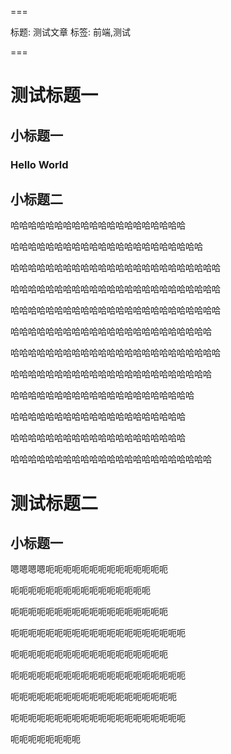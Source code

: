 ===

标题: 测试文章
标签: 前端,测试

===

# 测试标题一
## 小标题一
### Hello World

## 小标题二
哈哈哈哈哈哈哈哈哈哈哈哈哈哈哈哈哈哈哈哈

哈哈哈哈哈哈哈哈哈哈哈哈哈哈哈哈哈哈哈哈哈哈

哈哈哈哈哈哈哈哈哈哈哈哈哈哈哈哈哈哈哈哈哈哈哈哈

哈哈哈哈哈哈哈哈哈哈哈哈哈哈哈哈哈哈哈哈哈哈哈哈

哈哈哈哈哈哈哈哈哈哈哈哈哈哈哈哈哈哈哈哈哈哈哈哈

哈哈哈哈哈哈哈哈哈哈哈哈哈哈哈哈哈哈哈哈哈哈哈

哈哈哈哈哈哈哈哈哈哈哈哈哈哈哈哈哈哈哈哈哈哈哈哈

哈哈哈哈哈哈哈哈哈哈哈哈哈哈哈哈哈哈哈哈哈哈哈

哈哈哈哈哈哈哈哈哈哈哈哈哈哈哈哈哈哈哈哈哈

哈哈哈哈哈哈哈哈哈哈哈哈哈哈哈哈哈哈哈哈

哈哈哈哈哈哈哈哈哈哈哈哈哈哈哈哈哈哈哈哈

哈哈哈哈哈哈哈哈哈哈哈哈哈哈哈哈哈哈哈哈哈哈哈

# 测试标题二
## 小标题一
嗯嗯嗯嗯呃呃呃呃呃呃呃呃呃呃呃呃呃呃

呃呃呃呃呃呃呃呃呃呃呃呃呃呃呃呃

呃呃呃呃呃呃呃呃呃呃呃呃呃呃呃呃呃呃

呃呃呃呃呃呃呃呃呃呃呃呃呃呃呃呃呃呃呃呃

呃呃呃呃呃呃呃呃呃呃呃呃呃呃呃呃呃呃

呃呃呃呃呃呃呃呃呃呃呃呃呃呃呃呃呃呃呃呃

呃呃呃呃呃呃呃呃呃呃呃呃呃呃呃呃呃呃呃

呃呃呃呃呃呃呃呃呃呃呃呃呃呃呃呃呃呃呃呃

呃呃呃呃呃呃呃呃
